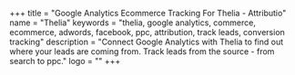 +++
title = "Google Analytics Ecommerce Tracking For Thelia - Attributio"
name = "Thelia"
keywords = "thelia, google analytics, commerce, ecommerce, adwords, facebook, ppc, attribution, track leads, conversion tracking"
description = "Connect Google Analytics with Thelia to find out where your leads are coming from. Track leads from the source - from search to ppc."
logo = ""
+++
